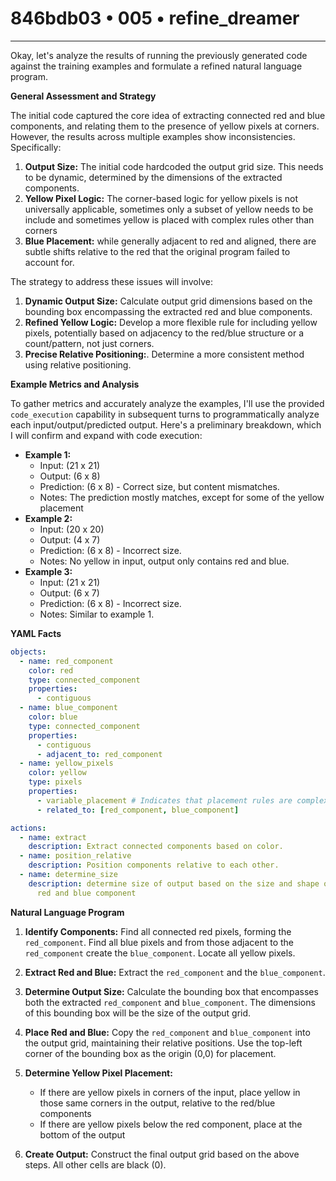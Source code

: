 # 846bdb03 • 005 • refine_dreamer

---
Okay, let's analyze the results of running the previously generated code against the training examples and formulate a refined natural language program.

**General Assessment and Strategy**

The initial code captured the core idea of extracting connected red and blue components, and relating them to the presence of yellow pixels at corners. However, the results across multiple examples show inconsistencies. Specifically:

1.  **Output Size:** The initial code hardcoded the output grid size. This needs to be dynamic, determined by the dimensions of the extracted components.
2.  **Yellow Pixel Logic:** The corner-based logic for yellow pixels is not universally applicable, sometimes only a subset of yellow needs to be include and sometimes yellow is placed with complex rules other than corners
3.  **Blue Placement:** while generally adjacent to red and aligned, there are subtle shifts relative to the red that the original program failed to account for.

The strategy to address these issues will involve:

1.  **Dynamic Output Size:** Calculate output grid dimensions based on the bounding box encompassing the extracted red and blue components.
2.  **Refined Yellow Logic:** Develop a more flexible rule for including yellow pixels, potentially based on adjacency to the red/blue structure or a count/pattern, not just corners.
3.  **Precise Relative Positioning:**. Determine a more consistent method using relative positioning.

**Example Metrics and Analysis**

To gather metrics and accurately analyze the examples, I'll use the provided `code_execution` capability in subsequent turns to programmatically analyze each input/output/predicted output. Here's a preliminary breakdown, which I will confirm and expand with code execution:

*   **Example 1:**
    *   Input: (21 x 21)
    *   Output: (6 x 8)
    *   Prediction: (6 x 8) - Correct size, but content mismatches.
    *   Notes: The prediction mostly matches, except for some of the yellow placement
*   **Example 2:**
    *   Input: (20 x 20)
    *   Output: (4 x 7)
    *   Prediction: (6 x 8) - Incorrect size.
    *  Notes: No yellow in input, output only contains red and blue.
*   **Example 3:**
    *   Input: (21 x 21)
    *   Output: (6 x 7)
    *   Prediction: (6 x 8) - Incorrect size.
    *   Notes: Similar to example 1.

**YAML Facts**

```yaml
objects:
  - name: red_component
    color: red
    type: connected_component
    properties:
      - contiguous
  - name: blue_component
    color: blue
    type: connected_component
    properties:
      - contiguous
      - adjacent_to: red_component
  - name: yellow_pixels
    color: yellow
    type: pixels
    properties:
      - variable_placement # Indicates that placement rules are complex
      - related_to: [red_component, blue_component]

actions:
  - name: extract
    description: Extract connected components based on color.
  - name: position_relative
    description: Position components relative to each other.
  - name: determine_size
    description: determine size of output based on the size and shape of the
      red and blue component
```

**Natural Language Program**

1.  **Identify Components:** Find all connected red pixels, forming the `red_component`. Find all blue pixels and from those adjacent to the `red_component` create the `blue_component`. Locate all yellow pixels.

2.  **Extract Red and Blue:** Extract the `red_component` and the `blue_component`.

3.  **Determine Output Size:** Calculate the bounding box that encompasses both the extracted `red_component` and `blue_component`. The dimensions of this bounding box will be the size of the output grid.

4.  **Place Red and Blue:** Copy the `red_component` and `blue_component` into the output grid, maintaining their relative positions. Use the top-left corner of the bounding box as the origin (0,0) for placement.

5. **Determine Yellow Pixel Placement:**
   - If there are yellow pixels in corners of the input, place yellow in those same corners in the output, relative to the red/blue components
   - If there are yellow pixels below the red component, place at the bottom of the output

6.  **Create Output:** Construct the final output grid based on the above steps. All other cells are black (0).

